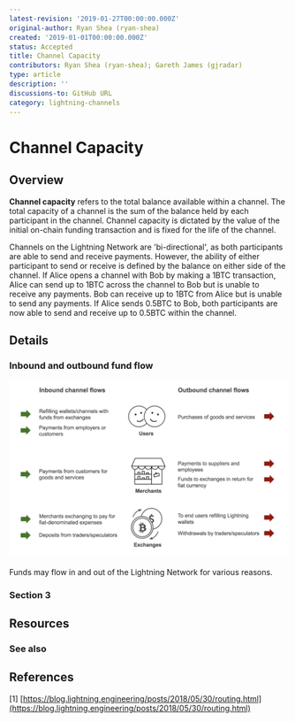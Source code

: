 ```yaml
---
latest-revision: '2019-01-27T00:00:00.000Z'
original-author: Ryan Shea (ryan-shea)
created: '2019-01-01T00:00:00.000Z'
status: Accepted
title: Channel Capacity
contributors: Ryan Shea (ryan-shea); Gareth James (gjradar)
type: article
description: ''
discussions-to: GitHub URL
category: lightning-channels
---
```


# Channel Capacity

## Overview

**Channel capacity** refers to the total balance available within a channel. The total capacity of a channel is the sum of the balance held by each participant in the channel. Channel capacity is dictated by the value of the initial on-chain funding transaction and is fixed for the life of the channel.

Channels on the Lightning Network are 'bi-directional', as both participants are able to send and receive payments. However, the ability of either participant to send or receive is defined by the balance on either side of the channel. If Alice opens a channel with Bob by making a 1BTC transaction, Alice can send up to 1BTC across the channel to Bob but is unable to receive any payments. Bob can receive up to 1BTC from Alice but is unable to send any payments. If Alice sends 0.5BTC to Bob, both participants are now able to send and receive up to 0.5BTC within the channel.

## Details

### Inbound and outbound fund flow

![Example fund flow for network participants. Artwork from lightning.engineering](../../.gitbook/assets/channel_balance.png)

Funds may flow in and out of the Lightning Network for various reasons.

### Section 3

## Resources

### See also

## References

\[1\] [https://blog.lightning.engineering/posts/2018/05/30/routing.html](https://blog.lightning.engineering/posts/2018/05/30/routing.html)

